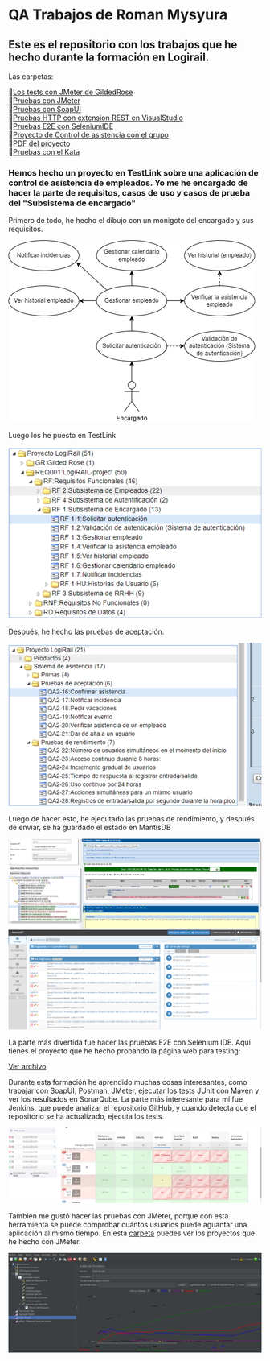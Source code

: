 # QA Trabajos de Roman Mysyura

## Este es el repositorio con los trabajos que he hecho durante la formación en Logirail.

Las carpetas:

📁[Los tests con JMeter de GildedRose](https://github.com/RomanMysyura/GildedRoseQA-JUnit/tree/master/GildedRoseTestROMAN)  
📁[Pruebas con JMeter](https://github.com/RomanMysyura/GildedRoseQA-JUnit/tree/master/Apache%20JMETER)  
📁[Pruebas con SoapUI](https://github.com/RomanMysyura/GildedRoseQA-JUnit/tree/master/Proyectos%20SoapUI)  
📁[Pruebas HTTP con extension REST en VisualStudio](https://github.com/RomanMysyura/GildedRoseQA-JUnit/tree/master/Pruebas%20HTTP%20con%20REST)  
📁[Pruebas E2E con SeleniumIDE](https://github.com/RomanMysyura/GildedRoseQA-JUnit/tree/master/Selenium%20IDE)  
📁[Proyecto de Control de asistencia con el grupo](https://github.com/RomanMysyura/GildedRoseQA-JUnit/tree/master/TestLink)  
    📄[PDF del proyecto](https://github.com/RomanMysyura/GildedRoseQA-JUnit/blob/master/TestLink/Sistema%20de%20asistencias.pdf)  
📁[Pruebas con el Kata](https://github.com/RomanMysyura/GildedRoseQA-JUnit/tree/master/Kata)  

### Hemos hecho un proyecto en TestLink sobre una aplicación de control de asistencia de empleados. Yo me he encargado de hacer la parte de requisitos, casos de uso y casos de prueba del "Subsistema de encargado"

Primero de todo, he hecho el dibujo con un monigote del encargado y sus requisitos.

![Los requisitos que he echo](img/encargado.png)

Luego los he puesto en TestLink

![Los requisitos que he echo](img/Captura001.png)

Después, he hecho las pruebas de aceptación.

![Los pruebas de aceptacion](img/Captura002.png)

Luego de hacer esto, he ejecutado las pruebas de rendimiento, y después de enviar, se ha guardado el estado en MantisDB

![Los pruebas de aceptacion](img/Captura003.png)
![Los pruebas de aceptacion](img/Captura004.png)

La parte más divertida fue hacer las pruebas E2E con Selenium IDE. Aquí tienes el proyecto que he hecho probando la página web para testing:

[Ver archivo](https://github.com/RomanMysyura/GildedRoseQA-JUnit/blob/master/Selenium%20IDE/Pruebas%20E2E.side)

Durante esta formación he aprendido muchas cosas interesantes, como trabajar con SoapUI, Postman, JMeter, ejecutar los tests JUnit con Maven y ver los resultados en SonarQube. La parte más interesante para mí fue Jenkins, que puede analizar el repositorio GitHub, y cuando detecta que el repositorio se ha actualizado, ejecuta los tests.

![Img](img/Captura005.png)

También me gustó hacer las pruebas con JMeter, porque con esta herramienta se puede comprobar cuántos usuarios puede aguantar una aplicación al mismo tiempo. En esta [carpeta](https://github.com/RomanMysyura/GildedRoseQA-JUnit/tree/master/Apache%20JMETER) puedes ver los proyectos que he hecho con JMeter.

![Img](img/Captura006.png)